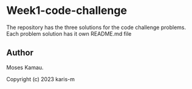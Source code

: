 # Week1-code-challenge
The repository has the three solutions for the code challenge problems.
Each problem solution has it own README.md file

## Author 
Moses Kamau. 

Copyright (c) 2023 karis-m

